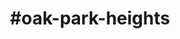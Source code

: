 ---
title: "#oak-park-heights"
hashtag: "oak-park-heights"
tags:
  - City
  - Cities I have visited
  - Cities I have worked in
  - Minnesota
---